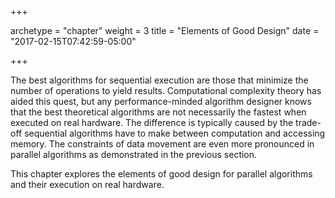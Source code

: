 +++

archetype = "chapter"
weight = 3
title = "Elements of Good Design"
date = "2017-02-15T07:42:59-05:00"

+++

The best algorithms for sequential execution are those that minimize the number 
of operations to yield results. Computational complexity theory has aided this quest, 
but any performance-minded algorithm designer knows that the best theoretical algorithms 
are not necessarily the fastest when executed on real hardware. The difference is typically
caused by the trade-off sequential algorithms have to make between computation and
accessing memory. The constraints of data movement are even more pronounced
in parallel algorithms as demonstrated in the previous section.

This chapter explores the elements of good design for parallel algorithms and their execution on real hardware.


